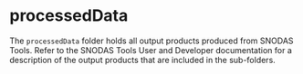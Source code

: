 # processedData #

The `processedData` folder holds all output products produced from SNODAS Tools.
Refer to the SNODAS Tools User and Developer documentation for a description of the
output products that are included in the sub-folders.
